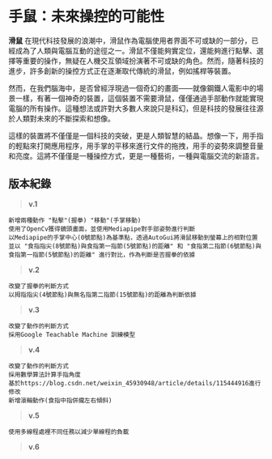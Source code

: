 # 手鼠：未來操控的可能性
**滑鼠** 在現代科技發展的浪潮中，滑鼠作為電腦使用者界面不可或缺的一部分，已經成為了人類與電腦互動的途徑之一。滑鼠不僅能夠實定位，還能夠進行點擊、選擇等重要的操作，無疑在人機交互領域扮演著不可或缺的角色。然而，隨著科技的進步，許多創新的操控方式正在逐漸取代傳統的滑鼠，例如搖桿等裝置。  
  
然而，在我們腦海中，是否曾經浮現過一個奇幻的畫面——就像鋼鐵人電影中的場景一樣，有著一個神奇的裝置，這個裝置不需要滑鼠，僅僅通過手部動作就能實現電腦的所有操作。這種想法或許對大多數人來說只是科幻，但是科技的發展往往源於人類對未來的不斷探索和想像。  
  
這樣的裝置將不僅僅是一個科技的突破，更是人類智慧的結晶。想像一下，用手指的輕點來打開應用程序，用手掌的平移來進行文件的拖拽，用手的姿勢來調整音量和亮度。這將不僅僅是一種操控方式，更是一種藝術，一種與電腦交流的新語言。  

## 版本紀錄  

> **v.1**  
 ```
新增兩種動作 "點擊"(握拳) "移動"(手掌移動)
使用了OpenCv獲得鏡頭畫面，並使用Mediapipe對手部姿勢進行判斷
以Mediapipe的手掌中心(0號節點)為基準點，透過AutoGui將滑鼠移動到螢幕上的相對位置
並以 "食指指尖(8號節點)與食指第一指節(5號節點)的距離" 和 "食指第二指節(6號節點)與食指第一指節(5號節點)的距離" 進行對比，作為判斷是否握拳的依據
 ```
  
> **v.2**
```
改變了握拳的判斷方式
以拇指指尖(4號節點)與無名指第二指節(15號節點)的距離為判斷依據
```
  
> **v.3**
```
改變了動作的判斷方式
採用Google Teachable Machine 訓練模型
```
  
> **v.4**
```
改變了動作的判斷方式
採用數學算法計算手指角度
基於https://blog.csdn.net/weixin_45930948/article/details/115444916進行修改
新增滾輪動作(食指中指併攏左右傾斜)
```
  
> **v.5**
```
使用多線程處裡不同任務以減少單線程的負載
```

> **v.6**
```

```
